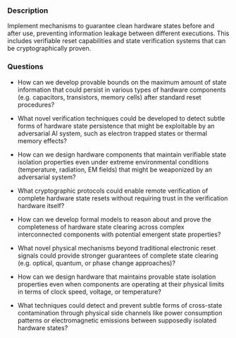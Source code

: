 ### Description

Implement mechanisms to guarantee clean hardware states before and after use, preventing information leakage between different executions. This includes verifiable reset capabilities and state verification systems that can be cryptographically proven.

### Questions

- How can we develop provable bounds on the maximum amount of state information that could persist in various types of hardware components (e.g. capacitors, transistors, memory cells) after standard reset procedures?

- What novel verification techniques could be developed to detect subtle forms of hardware state persistence that might be exploitable by an adversarial AI system, such as electron trapped states or thermal memory effects?

- How can we design hardware components that maintain verifiable state isolation properties even under extreme environmental conditions (temperature, radiation, EM fields) that might be weaponized by an adversarial system?

- What cryptographic protocols could enable remote verification of complete hardware state resets without requiring trust in the verification hardware itself?

- How can we develop formal models to reason about and prove the completeness of hardware state clearing across complex interconnected components with potential emergent state properties?

- What novel physical mechanisms beyond traditional electronic reset signals could provide stronger guarantees of complete state clearing (e.g. optical, quantum, or phase change approaches)?

- How can we design hardware that maintains provable state isolation properties even when components are operating at their physical limits in terms of clock speed, voltage, or temperature?

- What techniques could detect and prevent subtle forms of cross-state contamination through physical side channels like power consumption patterns or electromagnetic emissions between supposedly isolated hardware states?

